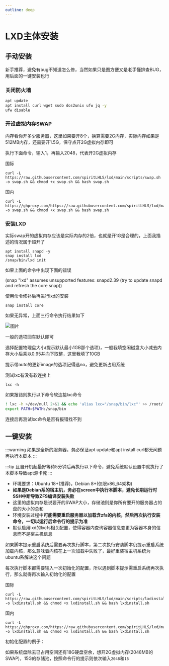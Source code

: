 ```yaml
---
outline: deep
---
```


# LXD主体安装

## 手动安装

新手推荐，避免有bug不知道怎么修，当然如果只是图方便又是老手懂排查BUG，用后面的一键安装也行

### 关闭防火墙

```bash
apt update
apt install curl wget sudo dos2unix ufw jq -y
ufw disable
```

### 开设虚拟内存SWAP

内存看你开多少服务器，这里如果要开8个，换算需要2G内存，实际内存如果是512MB内存，还需要开1.5G，保守点开2G虚拟内存即可

执行下面命令，输入1，再输入2048，代表开2G虚拟内存

国际

```shell
curl -L https://raw.githubusercontent.com/spiritLHLS/lxd/main/scripts/swap.sh -o swap.sh && chmod +x swap.sh && bash swap.sh
```

国内

```shell
curl -L https://ghproxy.com/https://raw.githubusercontent.com/spiritLHLS/lxd/main/scripts/swap.sh -o swap.sh && chmod +x swap.sh && bash swap.sh
```

### 安装LXD

实际swap开的虚拟内存应该是实际内存的2倍，也就是开1G是合理的，上面我描述的情况属于超开了

```
apt install snapd -y
snap install lxd
/snap/bin/lxd init
```

如果上面的命令中出现下面的错误

(snap "lxd" assumes unsupported features: snapd2.39 (try to update snapd and refresh the core snap))

使用命令修补后再进行lxd的安装

```
snap install core
```

如果无异常，上面三行命令执行结果如下

![图片](https://user-images.githubusercontent.com/103393591/233270028-5a43d0f7-45f5-4175-969e-d4d182cb877a.png)

一般的选项回车默认即可

选择配置物理盘大小(提示默认最小1GB那个选项)，一般我填空闲磁盘大小减去内存大小后乘以0.95并向下取整，这里我填了10GB

提示带auto的更新image的选项记得选no，避免更新占用系统

测试lxc有没有软连接上

```
lxc -h
```

如果报错则执行以下命令软连接lxc命令

```bash
! lxc -h >/dev/null 2>&1 && echo 'alias lxc="/snap/bin/lxc"' >> /root/.bashrc && source /root/.bashrc
export PATH=$PATH:/snap/bin
```

连接后再测试lxc命令是否有报错找不到

## 一键安装

:::warning
如果是全新的服务器，务必保证apt update和apt install curl都无问题再执行本脚本
:::

:::tip
且自开机起最好等待5分钟后再执行以下命令，避免系统默认设置中就执行了本脚本导致apt源卡死
:::

- 环境要求：Ubuntu 18+(推荐)，Debian 8+(仅限x86_64架构)
- **如果是Debian系的宿主机，务必在screen中执行本脚本，避免长期运行时SSH中断导致ZFS编译安装失败**
- 这里的虚拟内存是说要开的SWAP大小，存储池则是你所有要开的服务器占的盘的大小的总和
- 环境安装过程中**可能需要重启服务器以加载含zfs的内核，然后再次执行安装命令，一切以运行后命令行的提示为准**
- 默认启用lxd的lxcfs相关配置，使得容器内查询容器信息变更为容器本身的信息而不是宿主机信息

如果脚本提示重启系统后需要再次执行脚本，第二次执行安装脚本仍提示重启系统加载内核，那么意味着内核在上一次加载中失败了，最好重装宿主机系统为ubuntu系解决这个问题

每次执行脚本都需要输入一次初始化的配置，所以遇到脚本提示需重启系统再次执行，那么就得再次输入初始化的配置

国际

```shell
curl -L https://raw.githubusercontent.com/spiritLHLS/lxd/main/scripts/lxdinstall.sh -o lxdinstall.sh && chmod +x lxdinstall.sh && bash lxdinstall.sh
```

国内

```shell
curl -L https://ghproxy.com/https://raw.githubusercontent.com/spiritLHLS/lxd/main/scripts/lxdinstall.sh -o lxdinstall.sh && chmod +x lxdinstall.sh && bash lxdinstall.sh
```

初始化配置的例子：

如果系统盘除去已占用空间还有18G硬盘空余，想开2G虚拟内存(2048MB的SWAP)，15G的存储池，按照命令行的提示则依次输入```2048```和```15```
